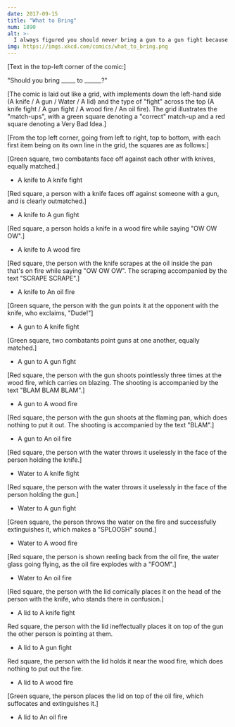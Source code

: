 ```yaml
---
date: 2017-09-15
title: "What to Bring"
num: 1890
alt: >-
  I always figured you should never bring a gun to a gun fight because then you'll be part of a gun fight.
img: https://imgs.xkcd.com/comics/what_to_bring.png
---
```

[Text in the top-left corner of the comic:]

"Should you bring _____ to ______?"

[The comic is laid out like a grid, with implements down the left-hand side (A knife / A gun / Water / A lid) and the type of "fight" across the top (A knife fight / A gun fight / A wood fire / An oil fire). The grid illustrates the "match-ups", with a green square denoting a "correct" match-up and a red square denoting a Very Bad Idea.]

[From the top left corner, going from left to right, top to bottom, with each first item being on its own line in the grid, the squares are as follows:]

[Green square, two combatants face off against each other with knives, equally matched.]
 * A knife to A knife fight

[Red square, a person with a knife faces off against someone with a gun, and is clearly outmatched.]
 * A knife to A gun fight

[Red square, a person holds a knife in a wood fire while saying "OW OW OW".]
 * A knife to A wood fire

[Red square, the person with the knife scrapes at the oil inside the pan that's on fire while saying "OW OW OW". The scraping accompanied by the text "SCRAPE SCRAPE".]
 * A knife to An oil fire

[Green square, the person with the gun points it at the opponent with the knife, who exclaims, "Dude!"]
 * A gun to A knife fight

[Green square, two combatants point guns at one another, equally matched.]
 * A gun to A gun fight

[Red square, the person with the gun shoots pointlessly three times at the wood fire, which carries on blazing. The shooting is accompanied by the text "BLAM BLAM BLAM".]
 * A gun to A wood fire

[Red square, the person with the gun shoots at the flaming pan, which does nothing to put it out. The shooting is accompanied by the text "BLAM".]
 * A gun to An oil fire

[Red square, the person with the water throws it uselessly in the face of the person holding the knife.]
 * Water to A knife fight

[Red square, the person with the water throws it uselessly in the face of the person holding the gun.]
 * Water to A gun fight

[Green square, the person throws the water on the fire and successfully extinguishes it, which makes a "SPLOOSH" sound.]
 * Water to A wood fire

[Red square, the person is shown reeling back from the oil fire, the water glass going flying, as the oil fire explodes with a "FOOM".]
 * Water to An oil fire

[Red square, the person with the lid comically places it on the head of the person with the knife, who stands there in confusion.]
 * A lid to A knife fight

Red square, the person with the lid ineffectually places it on top of the gun the other person is pointing at them.
 * A lid to A gun fight

Red square, the person with the lid holds it near the wood fire, which does nothing to put out the fire.
 * A lid to A wood fire

[Green square, the person places the lid on top of the oil fire, which suffocates and extinguishes it.]
 * A lid to An oil fire